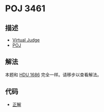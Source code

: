 # POJ 3461

## 描述

- [Virtual Judge](https://vjudge.net/problem/POJ-3461)
- [POJ](http://poj.org/problem?id=3461)

## 解法

本题和 [HDU 1686](/HDU/1686/chinese.md) 完全一样。请移步以查看解法。

## 代码

- [正解](POJ.3461.0.cpp)
